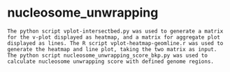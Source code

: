 # nucleosome_unwrapping
    The python script vplot-intersectbed.py was used to generate a matrix for the v-plot displayed as heatmap, and a matrix for aggregate plot displayed as lines. The R script vplot-heatmap-geomline.r was used to generate the heatmap and line plot, taking the two matrix as input.
    The python script nucleosome_unwrapping_score_bkp.py was used to calculate nucleosome unwrapping score with defined genome regions.
